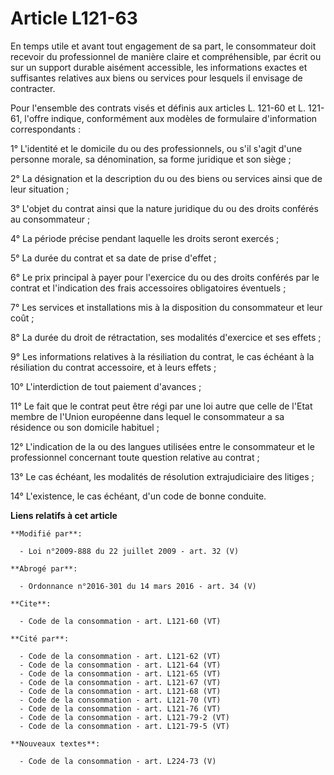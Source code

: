 # Article L121-63

En temps utile et avant tout engagement de sa part, le consommateur doit recevoir du professionnel de manière claire et
compréhensible, par écrit ou sur un support durable aisément accessible, les informations exactes et suffisantes relatives
aux biens ou services pour lesquels il envisage de contracter. 

Pour l'ensemble des contrats visés et définis aux articles L. 121-60 et L. 121-61, l'offre indique, conformément aux modèles
de formulaire d'information correspondants : 

1° L'identité et le domicile du ou des professionnels, ou s'il s'agit d'une personne morale, sa dénomination, sa forme
juridique et son siège ; 

2° La désignation et la description du ou des biens ou services ainsi que de leur situation ; 

3° L'objet du contrat ainsi que la nature juridique du ou des droits conférés au consommateur ; 

4° La période précise pendant laquelle les droits seront exercés ; 

5° La durée du contrat et sa date de prise d'effet ; 

6° Le prix principal à payer pour l'exercice du ou des droits conférés par le contrat et l'indication des frais accessoires
obligatoires éventuels ; 

7° Les services et installations mis à la disposition du consommateur et leur coût ; 

8° La durée du droit de rétractation, ses modalités d'exercice et ses effets ; 

9° Les informations relatives à la résiliation du contrat, le cas échéant à la résiliation du contrat accessoire, et à leurs
effets ; 

10° L'interdiction de tout paiement d'avances ; 

11° Le fait que le contrat peut être régi par une loi autre que celle de l'Etat membre de l'Union européenne dans lequel le
consommateur a sa résidence ou son domicile habituel ; 

12° L'indication de la ou des langues utilisées entre le consommateur et le professionnel concernant toute question relative
au contrat ; 

13° Le cas échéant, les modalités de résolution extrajudiciaire des litiges ; 

14° L'existence, le cas échéant, d'un code de bonne conduite.

**Liens relatifs à cet article**

	**Modifié par**:

	  - Loi n°2009-888 du 22 juillet 2009 - art. 32 (V)

	**Abrogé par**:

	  - Ordonnance n°2016-301 du 14 mars 2016 - art. 34 (V)

	**Cite**:

	  - Code de la consommation - art. L121-60 (VT)

	**Cité par**:

	  - Code de la consommation - art. L121-62 (VT)
	  - Code de la consommation - art. L121-64 (VT)
	  - Code de la consommation - art. L121-65 (VT)
	  - Code de la consommation - art. L121-67 (VT)
	  - Code de la consommation - art. L121-68 (VT)
	  - Code de la consommation - art. L121-70 (VT)
	  - Code de la consommation - art. L121-76 (VT)
	  - Code de la consommation - art. L121-79-2 (VT)
	  - Code de la consommation - art. L121-79-5 (VT)

	**Nouveaux textes**:

	  - Code de la consommation - art. L224-73 (V)
